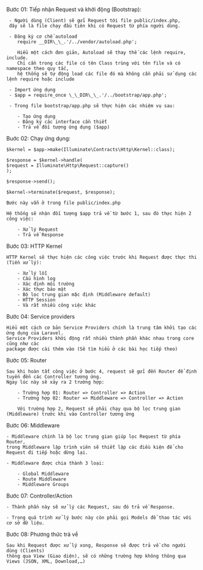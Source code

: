 Bước 01: Tiếp nhận Request và khởi động (Bootstrap):

     - Người dùng (Client) sẽ gửi Request tới file public/index.php,
     đây sẽ là file chạy đầu tiên khi có Request từ phía người dùng.

     - Đăng ký cơ chế autoload
        require __DIR\_\_.'/../vendor/autoload.php';

        Hiểu một cách đơn giản, Autoload sẽ thay thế các lệnh require, include.
        Chỉ cần trong các file có tên Class trùng với tên file và có namespace theo quy tắc,
        hệ thống sẽ tự động load các file đó mà không cần phải sử dụng các lệnh require hoặc include

     - Import ứng dụng
     - $app = require_once \_\_DIR\_\_.'/../bootstrap/app.php';

     - Trong file bootstrap/app.php sẽ thực hiện các nhiệm vụ sau:

        - Tạo ứng dụng
        - Đăng ký các interface cần thiết
        - Trả về đối tượng ứng dụng ($app)

Buớc 02: Chạy ứng dụng:

    $kernel = $app->make(Illuminate\Contracts\Http\Kernel::class);

    $response = $kernel->handle(
    $request = Illuminate\Http\Request::capture()
    );

    $response->send();

    $kernel->terminate($request, $response);

    Bước này vẫn ở trong file public/index.php

    Hệ thống sẽ nhận đối tượng $app trả về từ bước 1, sau đó thực hiện 2 công việc:

        - Xử lý Request
        - Trả về Response

Bước 03: HTTP Kernel

    HTTP Kernel sẽ thực hiện các công việc trước khi Request được thực thi (Tiền xử lý):

        - Xử lý lỗi
        - Cấu hình log
        - Xác định môi trường
        - Xác thực bảo mật
        - Bộ lọc trung gian mặc định (Middleware default)
        - HTTP Session
        - Và rất nhiều công việc khác

Bước 04: Service providers

    Hiểu một cách cơ bản Service Providers chính là trung tâm khởi tạo các ứng dụng của Laravel.
    Service Providers khởi động rất nhiều thành phần khác nhau trong core cũng như các
    package được cài thêm vào (Sẽ tìm hiểu ở các bài học tiếp theo)

Bước 05: Router

    Sau khi hoàn tất công việc ở bước 4, request sẽ gửi đến Router để định tuyến đến các Controller tương ứng.
    Ngay lúc này sẽ xảy ra 2 trường hợp:

        - Trường hợp 01: Router => Controller => Action
        - Trường hợp 02: Router => Middleware => Controller => Action

        Với trường hợp 2, Request sẽ phải chạy qua bộ lọc trung gian (Middleware) trước khi vào Controller tương ứng

Bước 06: Middleware

    - Middleware chính là bộ lọc trung gian giúp lọc Request từ phía Router,
    trong Middleware lập trình viên sẽ thiết lập các điều kiện để cho Request đi tiếp hoặc dừng lại.

    - Middleware được chia thành 3 loại:

        - Global Middleware
        - Route Middleware
        - Middleware Groups

Bước 07: Controller/Action

    - Thành phần này sẽ xử lý các Request, sau đó trả về Response.

    - Trong quá trình xử lý bước này còn phải gọi Models để thao tác với cơ sở dữ liệu.

Bước 08: Phương thức trả về

    Sau khi Request được xử lý xong, Response sẽ được trả về cho người dùng (Clients)
    thông qua View (Giao diện), sẽ có những trường hợp không thông qua Views (JSON, XML, Download,…)
